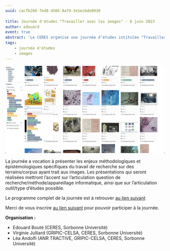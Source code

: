 ```yaml
---
uuid: cacfb2b0-7ed8-4566-8a79-3e1ecbde0030

title: Journée d'études "Travailler avec les images" - 8 juin 2023
author: edouard
event: true
abstract: 'Le CERES organise une journée d’études intitulée "Travailler avec les images", qui se tiendra le jeudi 8 juin 2023, de 9h à 17h, à la Maison de la Recherche de Sorbonne Université (28 rue Serpente, 75006, Paris).'
tags:
    - journée d'études
    - images
---
```


![big](panoptic.png)

La journée a vocation à présenter les enjeux méthodologiques et épistémologiques spécifiques du travail de recherche sur des terrains/corpus ayant trait aux images. Les présentations qui seront réalisées mettront l’accent sur l’articulation question de recherche/méthode/appareillage informatique, ainsi que sur l’articulation outil/type d’études possible.

Le programme complet de la journée est à retrouver [au lien suivant](JE_CERES_Affiche_8_juin.pdf)

Merci de vous inscrire [au lien suivant](https://framaforms.org/inscription-journee-detudes-ceres-travailler-avec-les-images-jeudi-8-juin-2023-1684926774) pour pouvoir participer à la journée.

**Organisation :**

- Edouard Bouté (CERES, Sorbonne Université)
- Virginie Julliard (GRIPIC-CELSA, CERES, Sorbonne Université)
- Léa Andolfi (ANR TRACTIVE, GRIPIC-CELSA, CERES, Sorbonne Université)
